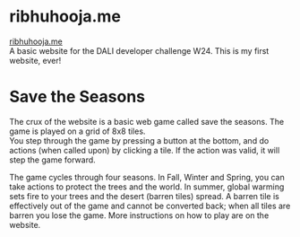 # ribhuhooja.me
[ribhuhooja.me](https://ribhuhooja.me/)  
A basic website for the DALI developer challenge W24. This is my first website, ever!

# Save the Seasons

The crux of the website is a basic web game called save the seasons. The game is played on a grid of 8x8 tiles.  
You step through the game by pressing a button at the bottom, and do actions (when called upon) by clicking a tile. If the
action was valid, it will step the game forward.

The game cycles through four seasons. In Fall, Winter and Spring, you can take actions to protect the trees and the world. In summer,
global warming sets fire to your trees and the desert (barren tiles) spread. A barren tile is effectively out of the game and cannot
be converted back; when all tiles are barren you lose the game. More instructions on how to play are on the website.